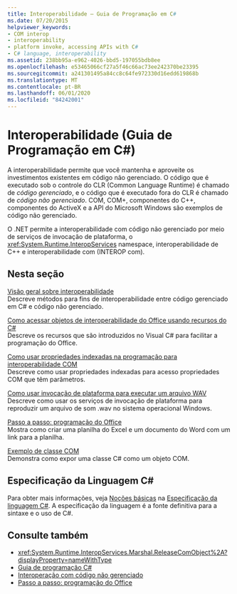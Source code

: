 ```yaml
---
title: Interoperabilidade – Guia de Programação em C#
ms.date: 07/20/2015
helpviewer_keywords:
- COM interop
- interoperability
- platform invoke, accessing APIs with C#
- C# language, interoperability
ms.assetid: 238bb95a-e962-4026-bbd5-197055bdb8ee
ms.openlocfilehash: e53465066cf27a5f46c66ac73ee242370be23395
ms.sourcegitcommit: a241301495a84cc8c64fe972330d16edd619868b
ms.translationtype: MT
ms.contentlocale: pt-BR
ms.lasthandoff: 06/01/2020
ms.locfileid: "84242001"
---
```

# <a name="interoperability-c-programming-guide"></a>Interoperabilidade (Guia de Programação em C#)

A interoperabilidade permite que você mantenha e aproveite os investimentos existentes em código não gerenciado. O código que é executado sob o controle do CLR (Common Language Runtime) é chamado de *código gerenciado*, e o código que é executado fora do CLR é chamado de *código não gerenciado*. COM, COM+, componentes do C++, componentes do ActiveX e a API do Microsoft Windows são exemplos de código não gerenciado.  
  
O .NET permite a interoperabilidade com código não gerenciado por meio de serviços de invocação de plataforma, o <xref:System.Runtime.InteropServices> namespace, interoperabilidade de C++ e interoperabilidade com (INTEROP com).  
  
## <a name="in-this-section"></a>Nesta seção  
 [Visão geral sobre interoperabilidade](./interoperability-overview.md)  
 Descreve métodos para fins de interoperabilidade entre código gerenciado em C# e código não gerenciado.  
  
 [Como acessar objetos de interoperabilidade do Office usando recursos do C#](./how-to-access-office-onterop-objects.md)  
 Descreve os recursos que são introduzidos no Visual C# para facilitar a programação do Office.  
  
 [Como usar propriedades indexadas na programação para interoperabilidade COM](./how-to-use-indexed-properties-in-com-interop-rogramming.md)  
 Descreve como usar propriedades indexadas para acesso propriedades COM que têm parâmetros.  
  
 [Como usar invocação de plataforma para executar um arquivo WAV](./how-to-use-platform-invoke-to-play-a-wave-file.md)  
 Descreve como usar os serviços de invocação de plataforma para reproduzir um arquivo de som .wav no sistema operacional Windows.  
  
 [Passo a passo: programação do Office](./walkthrough-office-programming.md)  
 Mostra como criar uma planilha do Excel e um documento do Word com um link para a planilha.  
  
 [Exemplo de classe COM](./example-com-class.md)  
 Demonstra como expor uma classe C# como um objeto COM.  
  
## <a name="c-language-specification"></a>Especificação da Linguagem C#  

Para obter mais informações, veja [Noções básicas](~/_csharplang/spec/unsafe-code.md) na [Especificação da linguagem C#](/dotnet/csharp/language-reference/language-specification/introduction). A especificação da linguagem é a fonte definitiva para a sintaxe e o uso de C#.
  
## <a name="see-also"></a>Consulte também

- <xref:System.Runtime.InteropServices.Marshal.ReleaseComObject%2A?displayProperty=nameWithType>
- [Guia de programação C#](../index.md)
- [Interoperação com código não gerenciado](../../../framework/interop/index.md)
- [Passo a passo: programação do Office](./walkthrough-office-programming.md)
